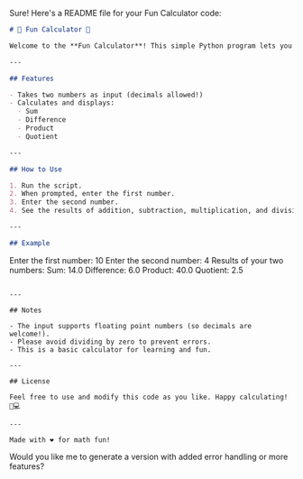 Sure! Here's a README file for your Fun Calculator code:

```markdown
# 🎉 Fun Calculator 🎉

Welcome to the **Fun Calculator**! This simple Python program lets you add, subtract, multiply, and divide two numbers like a boss. 😎

---

## Features

- Takes two numbers as input (decimals allowed!)
- Calculates and displays:
  - Sum
  - Difference
  - Product
  - Quotient

---

## How to Use

1. Run the script.
2. When prompted, enter the first number.
3. Enter the second number.
4. See the results of addition, subtraction, multiplication, and division instantly!

---

## Example

```
Enter the first number: 10
Enter the second number: 4
Results of your two numbers:
Sum: 14.0
Difference: 6.0
Product: 40.0
Quotient: 2.5
```

---

## Notes

- The input supports floating point numbers (so decimals are welcome!).
- Please avoid dividing by zero to prevent errors.
- This is a basic calculator for learning and fun.

---

## License

Feel free to use and modify this code as you like. Happy calculating! 🎉💻

---

Made with ❤️ for math fun!
```

Would you like me to generate a version with added error handling or more features?
